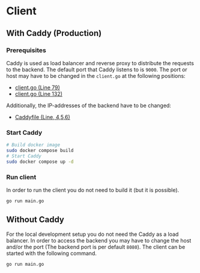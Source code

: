 # Client

## With Caddy (Production)

### Prerequisites

Caddy is used as load balancer and reverse proxy to distribute the requests to the backend. The default port that Caddy listens to is `9000`. The port or host may have to be changed in the `client.go` at the following positions:

-   [client.go (Line 79)](https://github.com/Patr1ick/dhbw-traffic-control/blob/main/client/logic/client.go#L79)
-   [client.go (Line 132)](https://github.com/Patr1ick/dhbw-traffic-control/blob/main/client/logic/client.go#L132)

Additionally, the IP-addresses of the backend have to be changed:

-   [Caddyfile (Line, 4,5,6)](https://github.com/Patr1ick/dhbw-traffic-control/blob/main/client/caddy/Caddyfile#L4)

### Start Caddy

```bash
# Build docker image
sudo docker compose build
# Start Caddy
sudo docker compose up -d
```

### Run client

In order to run the client you do not need to build it (but it is possible).

```bash
go run main.go
```

## Without Caddy

For the local development setup you do not need the Caddy as a load balancer. In order to access the backend you may have to change the host and/or the port (The backend port is per default `8080`). The client can be started with the following command.

```bash
go run main.go
```
